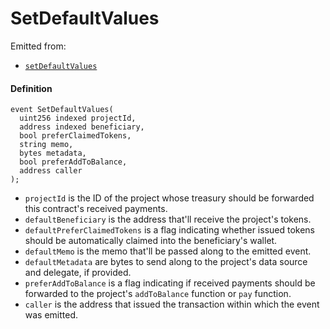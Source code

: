 # SetDefaultValues

Emitted from:

- [`setDefaultValues`](/dev/api/contracts/or-utilities/jbetherc20projectpayer/write/setdefaultvalues.md)

#### Definition

```
event SetDefaultValues(
  uint256 indexed projectId,
  address indexed beneficiary,
  bool preferClaimedTokens,
  string memo,
  bytes metadata,
  bool preferAddToBalance,
  address caller
);
```

- `projectId` is the ID of the project whose treasury should be forwarded this contract's received payments.
- `defaultBeneficiary` is the address that'll receive the project's tokens.
- `defaultPreferClaimedTokens` is a flag indicating whether issued tokens should be automatically claimed into the beneficiary's wallet.
- `defaultMemo` is the memo that'll be passed along to the emitted event.
- `defaultMetadata` are bytes to send along to the project's data source and delegate, if provided.
- `preferAddToBalance` is a flag indicating if received payments should be forwarded to the project's `addToBalance` function or `pay` function.
- `caller` is the address that issued the transaction within which the event was emitted.
